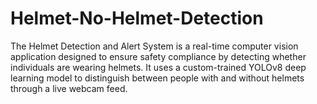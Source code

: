 # Helmet-No-Helmet-Detection
The Helmet Detection and Alert System is a real-time computer vision application designed to ensure safety compliance by detecting whether individuals are wearing helmets. It uses a custom-trained YOLOv8 deep learning model to distinguish between people with and without helmets through a live webcam feed. 

